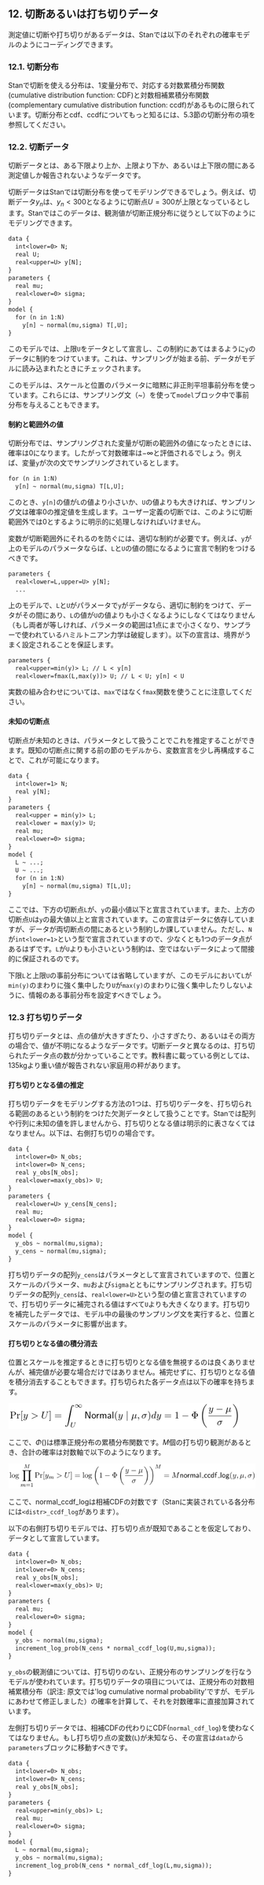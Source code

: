## 12. 切断あるいは打ち切りデータ

測定値に切断や打ち切りがあるデータは、Stanでは以下のそれぞれの確率モデルのようにコーディングできます。

### 12.1. 切断分布

Stanで切断を使える分布は、1変量分布で、対応する対数累積分布関数(cumulative distribution function: CDF)と対数相補累積分布関数(complementary cumulative distribution function: ccdf)があるものに限られています。切断分布とcdf、ccdfについてもっと知るには、5.3節の切断分布の項を参照してください。

### 12.2. 切断データ

切断データとは、ある下限より上か、上限より下か、あるいは上下限の間にある測定値しか報告されないようなデータです。

切断データはStanでは切断分布を使ってモデリングできるでしょう。例えば、切断データ$y_{n}$は、$y_{n}<300$となるように切断点$U=300$が上限となっているとします。Stanではこのデータは、観測値が切断正規分布に従うとして以下のようにモデリングできます。

```
data {
  int<lower=0> N;
  real U;
  real<upper=U> y[N];
}
parameters {
  real mu;
  real<lower=0> sigma;
}
model {
  for (n in 1:N)
    y[n] ~ normal(mu,sigma) T[,U];
}
```

このモデルでは、上限`U`をデータとして宣言し、この制約にあてはまるように`y`のデータに制約をつけています。これは、サンプリングが始まる前、データがモデルに読み込まれたときにチェックされます。

このモデルは、スケールと位置のパラメータに暗黙に非正則平坦事前分布を使っています。これらには、サンプリング文（~）を使って`model`ブロック中で事前分布を与えることもできます。

#### 制約と範囲外の値

切断分布では、サンプリングされた変量が切断の範囲外の値になったときには、確率は0になります。したがって対数確率は$-\infty$と評価されるでしょう。例えば、変量`y`が次の文でサンプリングされているとします。

```
for (n in 1:N)
  y[n] ~ normal(mu,sigma) T[L,U];
```

このとき、`y[n]`の値が`L`の値より小さいか、`U`の値よりも大きければ、サンプリング文は確率0の推定値を生成します。ユーザー定義の切断では、このように切断範囲外では0とするように明示的に処理しなければいけません。

変数が切断範囲外にそれるのを防ぐには、適切な制約が必要です。例えば、`y`が上のモデルのパラメータならば、`L`と`U`の値の間になるように宣言で制約をつけるべきです。

```
parameters {
  real<lower=L,upper=U> y[N];
  ...
```

上のモデルで、`L`と`U`がパラメータで`y`がデータなら、適切に制約をつけて、データがその間にあり、`L`の値が`U`の値よりも小さくなるようにしなくてはなりません（もし両者が等しければ、パラメータの範囲は1点にまで小さくなり、サンプラーで使われているハミルトニアン力学は破綻します）。以下の宣言は、境界がうまく設定されることを保証します。

```
parameters {
  real<upper=min(y)> L; // L < y[n]
  real<lower=fmax(L,max(y))> U; // L < U; y[n] < U
```

実数の組み合わせについては、`max`ではなく`fmax`関数を使うことに注意してください。

#### 未知の切断点

切断点が未知のときは、パラメータとして扱うことでこれを推定することができます。既知の切断点に関する前の節のモデルから、変数宣言を少し再構成することで、これが可能になります。

```
data {
  int<lower=1> N;
  real y[N];
}
parameters {
  real<upper = min(y)> L;
  real<lower = max(y)> U;
  real mu;
  real<lower=0> sigma;
}
model {
  L ~ ...;
  U ~ ...;
  for (n in 1:N)
    y[n] ~ normal(mu,sigma) T[L,U];
}
```

ここでは、下方の切断点`L`が、`y`の最小値以下と宣言されています。また、上方の切断点`U`は`y`の最大値以上と宣言されています。この宣言はデータに依存していますが、データが両切断点の間にあるという制約しか課していません。ただし、`N`が`int<lower=1>`という型で宣言されていますので、少なくとも1つのデータ点があるはずです。`L`が`U`よりも小さいという制約は、空ではないデータによって間接的に保証されるのです。

下限`L`と上限`U`の事前分布については省略していますが、このモデルにおいて`L`が`min(y)`のまわりに強く集中したり`U`が`max(y)`のまわりに強く集中したりしないように、情報のある事前分布を設定すべきでしょう。

### 12.3 打ち切りデータ

打ち切りデータとは、点の値が大きすぎたり、小さすぎたり、あるいはその両方の場合で、値が不明になるようなデータです。切断データと異なるのは、打ち切られたデータ点の数が分かっていることです。教科書に載っている例としては、135kgより重い値が報告されない家庭用の秤があります。

#### 打ち切りとなる値の推定

打ち切りデータをモデリングする方法の1つは、打ち切りデータを、打ち切られる範囲のあるという制約をつけた欠測データとして扱うことです。Stanでは配列や行列に未知の値を許しませんから、打ち切りとなる値は明示的に表さなくてはなりません。以下は、右側打ち切りの場合です。

```
data {
  int<lower=0> N_obs;
  int<lower=0> N_cens;
  real y_obs[N_obs];
  real<lower=max(y_obs)> U;
}
parameters {
  real<lower=U> y_cens[N_cens];
  real mu;
  real<lower=0> sigma;
}
model {
  y_obs ~ normal(mu,sigma);
  y_cens ~ normal(mu,sigma);
}
```

打ち切りデータの配列`y_cens`はパラメータとして宣言されていますので、位置とスケールのパラメータ、`mu`および`sigma`とともにサンプリングされます。打ち切りデータの配列`y_cens`は、`real<lower=U>`という型の値と宣言されていますので、打ち切りデータに補完される値はすべて`U`よりも大きくなります。打ち切りを補完したデータでは、モデル中の最後のサンプリング文を実行すると、位置とスケールのパラメータに影響が出ます。

#### 打ち切りとなる値の積分消去

位置とスケールを推定するときに打ち切りとなる値を無視するのは良くありませんが、補完値が必要な場合だけではありません。補完せずに、打ち切りとなる値を積分消去することもできます。打ち切られた各データ点は以下の確率を持ちます。

![$$\Pr[y>U]=\int_{U}^{\infty}\mathsf{Normal}(y \mid \mu, \sigma)dy = 1 - \Phi\left(\frac{y - \mu}{\sigma}\right)$$](fig/fig01.png)

ここで、$\Phi()$は標準正規分布の累積分布関数です。$M$個の打ち切り観測があるとき、合計の確率は対数軸で以下のようになります。

![$$\log\prod_{m=1}^{M}\Pr[y_{m}>U] = \log\left(1 - \Phi\left(\frac{y - \mu}{\sigma}\right)\right)^{M} = M \mathsf{normal\_ccdf\_log}(y, \mu, \sigma)$$](fig/fig02.png)

ここで、$\textsf{normal\_ccdf\_log}$は相補CDFの対数です（Stanに実装されている各分布には`<distr>_ccdf_log`があります）。

以下の右側打ち切りモデルでは、打ち切り点が既知であることを仮定しており、データとして宣言しています。

```
data {
  int<lower=0> N_obs;
  int<lower=0> N_cens;
  real y_obs[N_obs];
  real<lower=max(y_obs)> U;
}
parameters {
  real mu;
  real<lower=0> sigma;
}
model {
  y_obs ~ normal(mu,sigma);
  increment_log_prob(N_cens * normal_ccdf_log(U,mu,sigma));
}
```

`y_obs`の観測値については、打ち切りのない、正規分布のサンプリングを行なうモデルが使われています。打ち切りデータの項目については、正規分布の対数相補累積分布（訳注: 原文では'log cumulative normal probability'ですが、モデルにあわせて修正しました）の確率を計算して、それを対数確率に直接加算されています。

左側打ち切りデータでは、相補CDFの代わりにCDF(`normal_cdf_log`)を使わなくてはなりません。もし打ち切り点の変数(`L`)が未知なら、その宣言は`data`から`parameters`ブロックに移動すべきです。

```
data {
  int<lower=0> N_obs;
  int<lower=0> N_cens;
  real y_obs[N_obs];
}
parameters {
  real<upper=min(y_obs)> L;
  real mu;
  real<lower=0> sigma;
}
model {
  L ~ normal(mu,sigma);
  y_obs ~ normal(mu,sigma);
  increment_log_prob(N_cens * normal_cdf_log(L,mu,sigma));
}
````